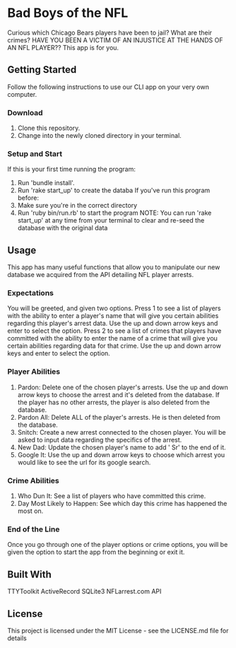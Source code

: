 # Bad Boys of the NFL

Curious which Chicago Bears players have been to jail? What are their crimes? HAVE YOU BEEN A VICTIM OF AN INJUSTICE AT THE HANDS OF AN NFL PLAYER?? This app is for you.

## Getting Started

Follow the following instructions to use our CLI app on your very own computer.

### Download

1. Clone this repository.
2. Change into the newly cloned directory in your terminal.

### Setup and Start
If this is your first time running the program:
1. Run 'bundle install'.
2. Run 'rake start_up' to create the databa
If you've run this program before:
1. Make sure you're in the correct directory
2. Run 'ruby bin/run.rb' to start the program
NOTE: You can run 'rake start_up' at any time from your terminal to clear and re-seed the database with the original data



## Usage

This app has many useful functions that allow you to manipulate our new database we acquired from the API detailing NFL player arrests. 

### Expectations

You will be greeted, and given two options. 
Press 1 to see a list of players with the ability to enter a player's name that will give you certain abilities regarding this player's arrest data. Use the up and down arrow keys and enter to select the option.
Press 2 to see a list of crimes that players have committed with the ability to enter the name of a crime that will give you certain abilities regarding data for that crime. Use the up and down arrow keys and enter to select the option. 

### Player Abilities
1. Pardon: Delete one of the chosen player's arrests. Use the up and down arrow keys to choose the arrest and it's deleted from the database. If the player has no other arrests, the player is also deleted from the database.
2. Pardon All: Delete ALL of the player's arrests. He is then deleted from the database.
3. Snitch: Create a new arrest connected to the chosen player. You will be asked to input data regarding the specifics of the arrest.
4. New Dad: Update the chosen player's name to add ' Sr' to the end of it.
5. Google It: Use the up and down arrow keys to choose which arrest you would like to see the url for its google search.

### Crime Abilities
1. Who Dun It: See a list of players who have committed this crime.
2. Day Most Likely to Happen: See which day this crime has happened the most on.

### End of the Line
Once you go through one of the player options or crime options, you will be given the option to start the app from the beginning or exit it.


## Built With
TTYToolkit 
ActiveRecord
SQLite3
NFLarrest.com API

## License
This project is licensed under the MIT License - see the LICENSE.md file for details
